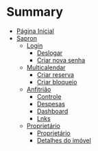 # Summary
- [Página Inicial](../../index.html)
- [Sapron](./sapron.md)
    - [Login](./Login/login.md)
        - [Deslogar](./Login/logout.md)
        - [Criar nova senha](./Login/create_new_password.md)
    - [Multicalendar](./Multicalendar/calendar.md)
        - [Criar reserva](./Multicalendar/create_reservation.md)
        - [Criar bloqueio](./Multicalendar/create_lock.md)
    - [Anfitrião]()
        - [Controle](./Host/controle.md)
        - [Despesas](./Host/expenses.md)
        - [Dashboard](./Host/dashboard.md)
        - [Lnks](./Host/links.md)
     - [Proprietário]()
        - [Proprietário](./Owner/owner.md)
        - [Detalhes do imóvel](./Owner/property_details.md)
